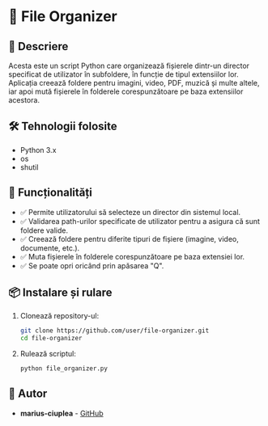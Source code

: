 # 📂 File Organizer

## 🔹 Descriere  
Acesta este un script Python care organizează fișierele dintr-un director specificat de utilizator în subfoldere, în funcție de tipul extensiilor lor. Aplicația creează foldere pentru imagini, video, PDF, muzică și multe altele, iar apoi mută fișierele în folderele corespunzătoare pe baza extensiilor acestora.

## 🛠️ Tehnologii folosite  
- Python 3.x  
- os
- shutil

## 🚀 Funcționalități  
- ✅ Permite utilizatorului să selecteze un director din sistemul local.  
- ✅ Validarea path-urilor specificate de utilizator pentru a asigura că sunt foldere valide.  
- ✅ Creează foldere pentru diferite tipuri de fișiere (imagine, video, documente, etc.).  
- ✅ Muta fișierele în folderele corespunzătoare pe baza extensiei lor.
- ✅ Se poate opri oricând prin apăsarea "Q".

## 📦 Instalare și rulare  
1. Clonează repository-ul:  
   ```bash
   git clone https://github.com/user/file-organizer.git
   cd file-organizer
   ```
2. Rulează scriptul:
   ```bash
   python file_organizer.py
   ```
## 👤 Autor  
- **marius-ciuplea** - [GitHub](https://github.com/marius-ciuplea)
